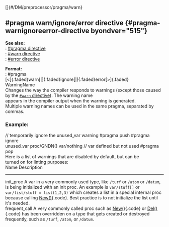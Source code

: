 []{#/DM/preprocessor/pragma/warn}    
## #pragma warn/ignore/error directive {#pragma-warnignoreerror-directive byondver="515"}    
**See also:**    
:   [#pragma directive](/ref/DM/preprocessor/pragma/pragma.md)    
:   [#warn directive](/ref/DM/preprocessor/warn/warn.md)    
:   [#error directive](/ref/DM/preprocessor/error/error.md)    
<!-- -->    
**Format:**    
:   #pragma    
    [\<]{.faded}warn[\|]{.faded}ignore[\|]{.faded}error[\>]{.faded}    
    WarningName    
Changes the way the compiler responds to warnings (except those caused    
by the [`#warn` directive](/ref/DM/preprocessor/warn/warn.md)). The warning name    
appears in the compiler output when the warning is generated.    
Multiple warning names can be used in the same pragma, separated by    
commas.    
### Example:    
// temporarily ignore the unused_var warning #pragma push #pragma ignore    
unused_var proc/GNDN() var/nothing // var defined but not used #pragma    
pop    
Here is a list of warnings that are disabled by default, but can be    
turned on for linting purposes:    
  Name            Description    
  --------------- --------------------------------------------------------------------------------------------------------------------------------------------------------------------------------------------------------------------------------------------------------------------------------------------------------------------------------------------------    
  init_proc       A var in a very commonly used type, like `/turf` or `/atom` or `/datum`, is being initialized with an init proc. An example is `var/stuff[]` or `var/list/stuff = list(1,2,3)` which creates a list in a special internal proc because calling [New()](/ref/datum/proc/New/New.md){.code}. Best practice is to not initialize the list until it\'s needed.    
  frequent_call   A very commonly called proc such as [New()](/ref/datum/proc/New/New.md){.code} or [Del()](/ref/datum/proc/Del/Del.md){.code} has been overridden on a type that gets created or destroyed frequently, such as `/turf`, `/atom`, or `/datum`.  